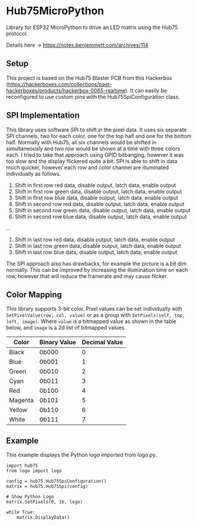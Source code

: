 # Hub75MicroPython
Library for ESP32 MicroPython to drive an LED matrix using the Hub75 protocol.

Details here -> https://notes.benjemmett.com/archives/114

## Setup
This project is based on the Hub75 Blaster PCB from this Hackerbox (https://hackerboxes.com/collections/past-hackerboxes/products/hackerbox-0065-realtime).
It can easily be reconfigured to use custom pins with the Hub75SpiConfiguration class. 

## SPI Implementation
This library uses software SPI to shift in the pixel data. It uses six separate SPI channels, two for each color, one for the top half and one for the bottom half. 
Normally with Hub75, all six channels would be shifted in simultaneously and two row would be shown at a time with three colors each.
I tried to take that approach using GPIO bitbanging, however it was too slow and the display flickered quite a bit. 
SPI is able to shift in data much quicker, however each row and color channel are illuminated individually as follows. 
1. Shift in first row red data, disable output, latch data, enable output
1. Shift in first row green data, disable output, latch data, enable output
1. Shift in first row blue data, disable output, latch data, enable output
1. Shift in second row red data, disable output, latch data, enable output
1. Shift in second row green data, disable output, latch data, enable output
1. Shift in second row blue data, disable output, latch data, enable output

...


1. Shift in last row red data, disable output, latch data, enable output
1. Shift in last row green data, disable output, latch data, enable output
1. Shift in last row blue data, disable output, latch data, enable output

The SPI approach also has drawbacks, for example the picture is a bit dim normally. 
This can be improved by increasing the illumination time on each row, however that will reduce the framerate and may cause filcker.

## Color Mapping
This library supports 3-bit color. Pixel values can be set individually with `SetPixelValue(row, col, value)` or as a group with `SetPixels(self, top, left, image)`. Where `value` is a bitmapped value as shown in the table below, and `image` is a 2d list of bitmapped values. 

| Color | Binary Value | Decimal Value |
|-------|--------------|--------------|
| Black   | 0b000 | 0 |
| Blue    | 0b001 | 1 |
| Green   | 0b010 | 2 |
| Cyan    | 0b011 | 3 |
| Red     | 0b100 | 4 |
| Magenta | 0b101 | 5 |
| Yellow  | 0b110 | 6 |
| White   | 0b111 | 7 |

## Example
This example displays the Python logo imported from logo.py.
````
import hub75
from logo import logo

config = hub75.Hub75SpiConfiguration()
matrix = hub75.Hub75Spi(config)

# Show Python Logo
matrix.SetPixels(0, 16, logo)
    
while True:
    matrix.DisplayData()
````

